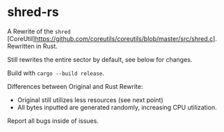 # shred-rs
A Rewrite of the `shred` [CoreUtil]https://github.com/coreutils/coreutils/blob/master/src/shred.c]. Rewritten in Rust.

Still rewrites the entire sector by default, see below for changes. 

Build with `cargo --build release`.

Differences between Original and Rust Rewrite:
- Original still utilizes less resources (see next point)
- All bytes inputted are generated randomly, increasing CPU utilization.

Report all bugs inside of issues.

